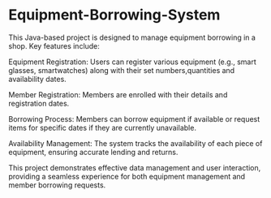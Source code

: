 # Equipment-Borrowing-System
This Java-based project is designed to manage equipment borrowing in a shop. Key features include:

Equipment Registration:
Users can register various equipment (e.g., smart glasses, smartwatches) along with their set numbers,quantities and availability dates.

Member Registration:
Members are enrolled with their details and registration dates.

Borrowing Process: 
Members can borrow equipment if available or request items for specific dates if they are currently unavailable.

Availability Management: 
The system tracks the availability of each piece of equipment, ensuring accurate lending and returns.

This project demonstrates effective data management and user interaction, providing a seamless experience for both equipment management and member borrowing requests.
